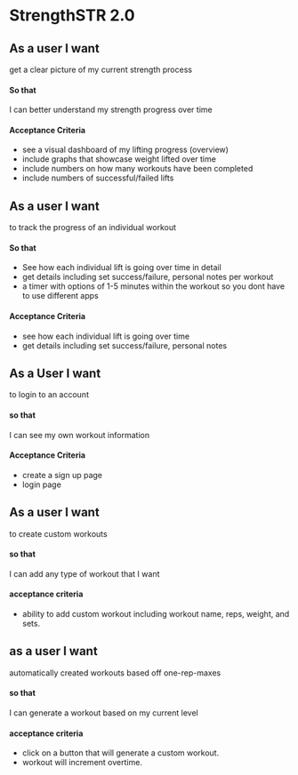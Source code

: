 # StrengthSTR 2.0 

## As a user I want 
get a clear picture of my current strength process 

#### So that 
I can better understand my strength progress over time 

#### Acceptance Criteria 
- see a visual dashboard of my lifting progress (overview)
- include graphs that showcase weight lifted over time
- include numbers on how many workouts have been completed
- include numbers of successful/failed lifts


## As a user I want
to track the progress of an individual workout 

#### So that
- See how each individual lift is going over time in detail
- get details including set success/failure, personal notes per workout
- a timer with options of 1-5 minutes within the workout so you dont have to use different apps

#### Acceptance Criteria 
- see how each individual lift is going over time 
- get details including set success/failure, personal notes


## As a User I want 
to login to an account 

#### so that 
I can see my own workout information 

#### Acceptance Criteria 
- create a sign up page
- login page 


## As a user I want 
to create custom workouts

#### so that
I can add any type of workout that I want 

#### acceptance criteria 
- ability to add custom workout including workout name, reps, weight, and sets. 


## as a user I want
automatically created workouts based off one-rep-maxes 

#### so that 
I can generate a workout based on my current level

#### acceptance criteria 
- click on a button that will generate a custom workout.
- workout will increment overtime.  

